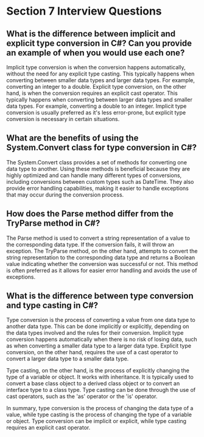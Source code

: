 
# Section 7 Interview Questions

## What is the difference between implicit and explicit type conversion in C#? Can you provide an example of when you would use each one?

Implicit type conversion is when the conversion happens automatically, without the need for any explicit type casting. This typically happens when converting between smaller data types and larger data types. For example, converting an integer to a double. Explicit type conversion, on the other hand, is when the conversion requires an explicit cast operator. This typically happens when converting between larger data types and smaller data types. For example, converting a double to an integer. Implicit type conversion is usually preferred as it's less error-prone, but explicit type conversion is necessary in certain situations.

## What are the benefits of using the System.Convert class for type conversion in C#?

The System.Convert class provides a set of methods for converting one data type to another. Using these methods is beneficial because they are highly optimized and can handle many different types of conversions, including conversions between custom types such as DateTime. They also provide error handling capabilities, making it easier to handle exceptions that may occur during the conversion process.

## How does the Parse method differ from the TryParse method in C#?

The Parse method is used to convert a string representation of a value to the corresponding data type. If the conversion fails, it will throw an exception. The TryParse method, on the other hand, attempts to convert the string representation to the corresponding data type and returns a Boolean value indicating whether the conversion was successful or not. This method is often preferred as it allows for easier error handling and avoids the use of exceptions.

## What is the difference between type conversion and type casting in C#?

Type conversion is the process of converting a value from one data type to another data type. This can be done implicitly or explicitly, depending on the data types involved and the rules for their conversion. Implicit type conversion happens automatically when there is no risk of losing data, such as when converting a smaller data type to a larger data type. Explicit type conversion, on the other hand, requires the use of a cast operator to convert a larger data type to a smaller data type.

Type casting, on the other hand, is the process of explicitly changing the type of a variable or object. It works with inheritance. It is typically used to convert a base class object to a derived class object or to convert an interface type to a class type. Type casting can be done through the use of cast operators, such as the 'as' operator or the 'is' operator.

In summary, type conversion is the process of changing the data type of a value, while type casting is the process of changing the type of a variable or object. Type conversion can be implicit or explicit, while type casting requires an explicit cast operator.
